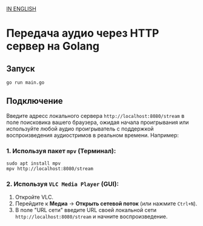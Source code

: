 [IN ENGLISH]([https://github.com/dojyaaa-n/HTTP-Golang-Audio-Server/blob/main/README.md](https://github.com/dojyaaa-n/HTTP-Golang-Audio-Server))

# Передача аудио через HTTP сервер на Golang

## Запуск

```
go run main.go
```

## Подключение

Введите адресс локального сервера `http://localhost:8080/stream` в поле поисковика вашего браузера, ожидая начала проигрывания или используйте любой аудио проигрыватель с поддержкой воспроизведения аудиостримов в реальном времени. Например:

### 1. Используя пакет `mpv` (Терминал):
```
sudo apt install mpv
mpv http://localhost:8080/stream
```
### 2. Используя `VLC Media Player` (GUI):

1. Откройте VLC.
2. Перейдите к **Медиа** -> **Открыть сетевой поток** (или нажмите `Ctrl+N`).
3. В поле "URL сети" введите URL своей локальной сети `http://localhost:8080/stream` и начните воспроизведение.
